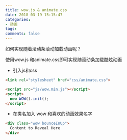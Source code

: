 ```yaml
---
title: wow.js & animate.css
date: 2018-03-19 15:15:47
categories:
- 动画
tags:
comments: false
---
```


如何实现随着滚动条滚动加载动画呢？
<!-- more -->

使用wow.js 和animate.css即可实现随滚动条加载酷炫动画

- 引入js和css


```html
<link rel="stylesheet" href="css/animate.css">

<script src="js/wow.min.js"></script>
<script>
  new WOW().init();
</script>
```

- 在类名加入 wow 和喜欢的动画效果名字


```html
<div class="wow bounceInUp">
  Content to Reveal Here
</div>
```

